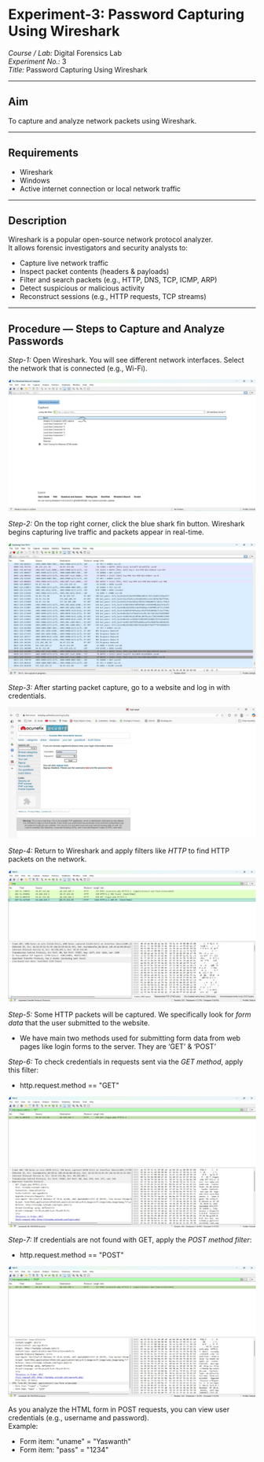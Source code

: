 # Experiment-3: Password Capturing Using Wireshark

*Course / Lab:* Digital Forensics Lab  
*Experiment No.:* 3  
*Title:* Password Capturing Using Wireshark  


---

## Aim
To capture and analyze network packets using Wireshark.

---

## Requirements
- Wireshark  
- Windows  
- Active internet connection or local network traffic  

---

## Description
Wireshark is a popular open-source network protocol analyzer.  
It allows forensic investigators and security analysts to:  
- Capture live network traffic  
- Inspect packet contents (headers & payloads)  
- Filter and search packets (e.g., HTTP, DNS, TCP, ICMP, ARP)  
- Detect suspicious or malicious activity  
- Reconstruct sessions (e.g., HTTP requests, TCP streams)  

---

## Procedure — Steps to Capture and Analyze Passwords

*Step-1:* Open Wireshark. You will see different network interfaces. Select the network that is connected (e.g., Wi-Fi).  


![(images/exp3-step1.png)](https://github.com/baddiputi/Digital-Forensic-Lab-Exercises/blob/58283c05b631d6b4e6b8862d84c18cef34398426/images/WhatsApp%20Image%202025-09-01%20at%2012.24.57.jpeg)


*Step-2:* On the top right corner, click the blue shark fin button. Wireshark begins capturing live traffic and packets appear in real-time.  

![(images/exp3-step2.png)](https://github.com/baddiputi/Digital-Forensic-Lab-Exercises/blob/58283c05b631d6b4e6b8862d84c18cef34398426/images/WhatsApp%20Image%202025-09-01%20at%2012.25.10.jpeg)

*Step-3:* After starting packet capture, go to a website and log in with credentials.  

![(images/exp3-step3.png)](https://github.com/baddiputi/Digital-Forensic-Lab-Exercises/blob/58283c05b631d6b4e6b8862d84c18cef34398426/images/WhatsApp%20Image%202025-09-01%20at%2012.25.23.jpeg)

*Step-4:* Return to Wireshark and apply filters like *HTTP* to find HTTP packets on the network.  

![(images/exp3-step4.png)](https://github.com/baddiputi/Digital-Forensic-Lab-Exercises/blob/58283c05b631d6b4e6b8862d84c18cef34398426/images/WhatsApp%20Image%202025-09-01%20at%2012.25.56.jpeg)

*Step-5:* Some HTTP packets will be captured. We specifically look for *form data* that the user submitted to the website.  
- We have main two methods used for submitting form data from web pages like login forms
to the server. They are ‘GET’ & ‘POST’
  

*Step-6:* To check credentials in requests sent via the *GET method*, apply this filter:  
- http.request.method == "GET"
  
![(images/exp3-step6.png)](https://github.com/baddiputi/Digital-Forensic-Lab-Exercises/blob/58283c05b631d6b4e6b8862d84c18cef34398426/images/WhatsApp%20Image%202025-09-01%20at%2012.26.10.jpeg)

*Step-7:* If credentials are not found with GET, apply the *POST method filter*:  
- http.request.method == "POST"

![(images/exp3-step7.png)](https://github.com/baddiputi/Digital-Forensic-Lab-Exercises/blob/58283c05b631d6b4e6b8862d84c18cef34398426/images/WhatsApp%20Image%202025-09-01%20at%2012.26.19.jpeg)

As you analyze the HTML form in POST requests, you can view user credentials (e.g., username and password).  
Example:  
- Form item: "uname" = "Yaswanth"
- Form item: "pass" = "1234"
